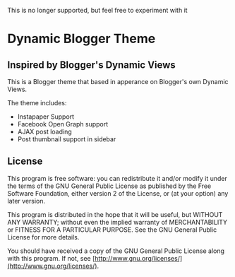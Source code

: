 This is no longer supported, but feel free to experiment with it

# Dynamic Blogger Theme
## Inspired by Blogger's Dynamic Views

This is a Blogger theme that based in apperance on Blogger's own Dynamic Views.

The theme includes:

  * Instapaper Support
  * Facebook Open Graph support
  * AJAX post loading
  * Post thumbnail support in sidebar

## License

This program is free software: you can redistribute it and/or modify it under the terms of the GNU General Public License as published by the Free Software Foundation, either version 2 of the License, or (at your option) any later version.

This program is distributed in the hope that it will be useful, but WITHOUT ANY WARRANTY; without even the implied warranty of MERCHANTABILITY or FITNESS FOR A PARTICULAR PURPOSE. See the GNU General Public License for more details.

You should have received a copy of the GNU General Public License along with this program. If not, see [http://www.gnu.org/licenses/](http://www.gnu.org/licenses/).
